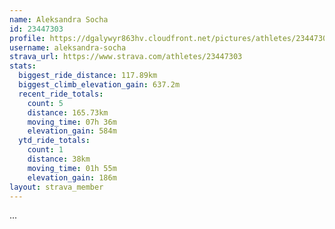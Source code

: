 ```yaml
---
name: Aleksandra Socha
id: 23447303
profile: https://dgalywyr863hv.cloudfront.net/pictures/athletes/23447303/14745546/4/large.jpg
username: aleksandra-socha
strava_url: https://www.strava.com/athletes/23447303
stats:
  biggest_ride_distance: 117.89km
  biggest_climb_elevation_gain: 637.2m
  recent_ride_totals:
    count: 5
    distance: 165.73km
    moving_time: 07h 36m
    elevation_gain: 584m
  ytd_ride_totals:
    count: 1
    distance: 38km
    moving_time: 01h 55m
    elevation_gain: 186m
layout: strava_member
--- 
```

...
